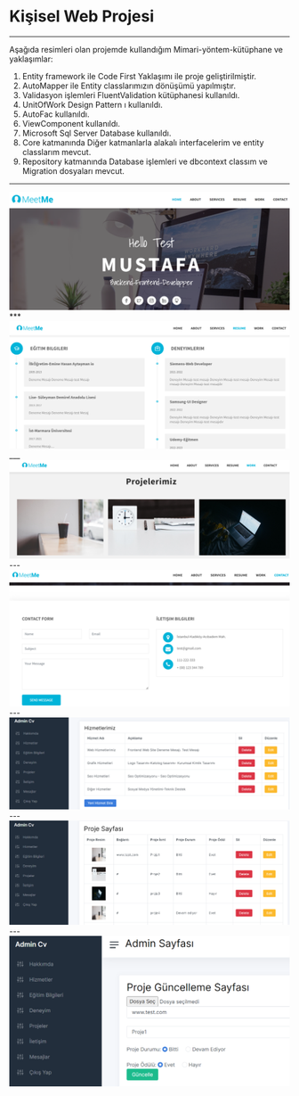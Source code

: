 # Kişisel Web Projesi
---
Aşağıda resimleri olan projemde kullandığım Mimari-yöntem-kütüphane ve yaklaşımlar:
1. Entity framework ile Code First Yaklaşımı ile proje geliştirilmiştir.
2. AutoMapper ile Entity classlarımızın dönüşümü yapılmıştır.
3. Validasyon işlemleri FluentValidation kütüphanesi kullanıldı.
4. UnitOfWork Design Pattern ı kullanıldı.
5. AutoFac kullanıldı.
6. ViewComponent kullanıldı.
7. Microsoft Sql Server Database kullanıldı.
8. Core katmanında Diğer katmanlarla alakalı interfacelerim ve entity classlarım mevcut.
9. Repository katmanında Database işlemleri ve dbcontext classım ve Migration dosyaları mevcut.

---

<img src="https://github.com/yazbabamyaz/ResumeWebProjectNetCore/blob/master/ResumeProjectWeb/wwwroot/Readme_image/1.png">
***
<img src="https://github.com/yazbabamyaz/ResumeWebProjectNetCore/blob/master/ResumeProjectWeb/wwwroot/Readme_image/2.png">
___
<img src="https://github.com/yazbabamyaz/ResumeWebProjectNetCore/blob/master/ResumeProjectWeb/wwwroot/Readme_image/3.png">
---
<img src="https://github.com/yazbabamyaz/ResumeWebProjectNetCore/blob/master/ResumeProjectWeb/wwwroot/Readme_image/4.png">
---
<img src="https://github.com/yazbabamyaz/ResumeWebProjectNetCore/blob/master/ResumeProjectWeb/wwwroot/Readme_image/Admin2.png">
---
<img src="https://github.com/yazbabamyaz/ResumeWebProjectNetCore/blob/master/ResumeProjectWeb/wwwroot/Readme_image/Admin3.png">
---
<img src="https://github.com/yazbabamyaz/ResumeWebProjectNetCore/blob/master/ResumeProjectWeb/wwwroot/Readme_image/Admin4.png">
